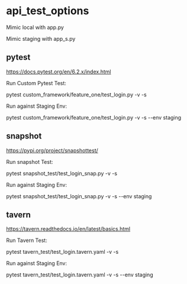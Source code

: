 # api_test_options
Mimic local with app.py

Mimic staging with app_s.py

## pytest
https://docs.pytest.org/en/6.2.x/index.html

Run Custom Pytest Test:

pytest custom_framework/feature_one/test_login.py -v -s

Run against Staging Env:

pytest custom_framework/feature_one/test_login.py -v -s --env staging

## snapshot
https://pypi.org/project/snapshottest/

Run snapshot Test:

pytest snapshot_test/test_login_snap.py -v -s

Run against Staging Env:

pytest snapshot_test/test_login_snap.py -v -s --env staging
## tavern
https://tavern.readthedocs.io/en/latest/basics.html

Run Tavern Test:

pytest tavern_test/test_login.tavern.yaml -v -s

Run against Staging Env:

pytest tavern_test/test_login.tavern.yaml -v -s --env staging
